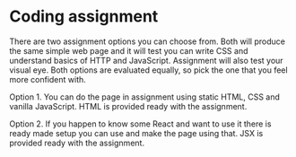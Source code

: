 # Coding assignment

There are two assignment options you can choose from. Both will produce the same simple web page and it will test you can write CSS and understand basics of HTTP and JavaScript. Assignment will also test your visual eye. Both options are evaluated equally, so pick the one that you feel more confident with.

Option 1. You can do the page in assignment using static HTML, CSS and vanilla JavaScript. HTML is provided ready with the assignment.

Option 2. If you happen to know some React and want to use it there is ready made setup you can use and make the page using that. JSX is provided ready with the assignment.

